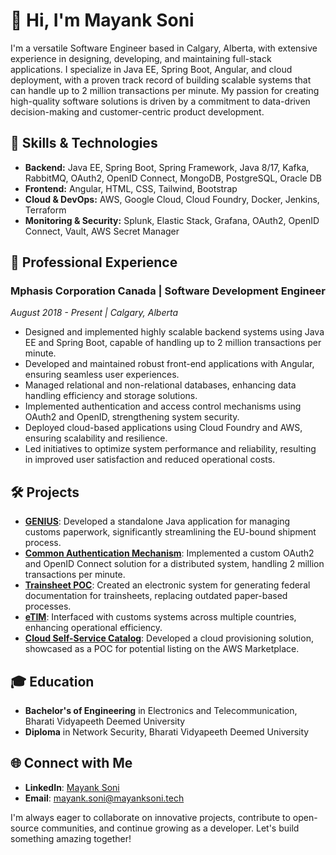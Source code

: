 # 👋 Hi, I'm Mayank Soni

I'm a versatile Software Engineer based in Calgary, Alberta, with extensive experience in designing, developing, and maintaining full-stack applications. I specialize in Java EE, Spring Boot, Angular, and cloud deployment, with a proven track record of building scalable systems that can handle up to 2 million transactions per minute. My passion for creating high-quality software solutions is driven by a commitment to data-driven decision-making and customer-centric product development.

## 🔧 Skills & Technologies
- **Backend:** Java EE, Spring Boot, Spring Framework, Java 8/17, Kafka, RabbitMQ, OAuth2, OpenID Connect, MongoDB, PostgreSQL, Oracle DB
- **Frontend:** Angular, HTML, CSS, Tailwind, Bootstrap
- **Cloud & DevOps:** AWS, Google Cloud, Cloud Foundry, Docker, Jenkins, Terraform
- **Monitoring & Security:** Splunk, Elastic Stack, Grafana, OAuth2, OpenID Connect, Vault, AWS Secret Manager

## 🚀 Professional Experience
### Mphasis Corporation Canada | Software Development Engineer
*August 2018 - Present | Calgary, Alberta*
- Designed and implemented highly scalable backend systems using Java EE and Spring Boot, capable of handling up to 2 million transactions per minute.
- Developed and maintained robust front-end applications with Angular, ensuring seamless user experiences.
- Managed relational and non-relational databases, enhancing data handling efficiency and storage solutions.
- Implemented authentication and access control mechanisms using OAuth2 and OpenID, strengthening system security.
- Deployed cloud-based applications using Cloud Foundry and AWS, ensuring scalability and resilience.
- Led initiatives to optimize system performance and reliability, resulting in improved user satisfaction and reduced operational costs.

## 🛠️ Projects
- **[GENIUS](https://www.fedex.com)**: Developed a standalone Java application for managing customs paperwork, significantly streamlining the EU-bound shipment process.
- **[Common Authentication Mechanism](https://schwab.com)**: Implemented a custom OAuth2 and OpenID Connect solution for a distributed system, handling 2 million transactions per minute.
- **[Trainsheet POC](https://www.cpkcr.com/en)**: Created an electronic system for generating federal documentation for trainsheets, replacing outdated paper-based processes.
- **[eTIM](https://www.fedex.com)**: Interfaced with customs systems across multiple countries, enhancing operational efficiency.
- **[Cloud Self-Service Catalog](https://www.mphasis.com)**: Developed a cloud provisioning solution, showcased as a POC for potential listing on the AWS Marketplace.

## 🎓 Education
- **Bachelor's of Engineering** in Electronics and Telecommunication, Bharati Vidyapeeth Deemed University
- **Diploma** in Network Security, Bharati Vidyapeeth Deemed University

## 🌐 Connect with Me
- **LinkedIn**: [Mayank Soni](https://www.linkedin.com/in/mayank-soni/)
- **Email**: [mayank.soni@mayanksoni.tech](mailto:mayank.soni@mayanksoni.tech)

I'm always eager to collaborate on innovative projects, contribute to open-source communities, and continue growing as a developer. Let's build something amazing together!

